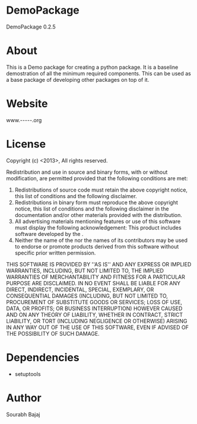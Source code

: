 DemoPackage
====

DemoPackage 0.2.5

About
====

This is a Demo package for creating a python package. It is a baseline demostration of all the minimum required components. This can be used as a base package of developing other packages on top of it.

Website
====

www.-----.org

License
=====

Copyright (c) <2013>, <Sourabh Bajaj>
All rights reserved.

Redistribution and use in source and binary forms, with or without
modification, are permitted provided that the following conditions are met:
1. Redistributions of source code must retain the above copyright
   notice, this list of conditions and the following disclaimer.
2. Redistributions in binary form must reproduce the above copyright
   notice, this list of conditions and the following disclaimer in the
   documentation and/or other materials provided with the distribution.
3. All advertising materials mentioning features or use of this software
   must display the following acknowledgement:
   This product includes software developed by the <Sourabh Bajaj>.
4. Neither the name of the <Sourabh Bajaj> nor the
   names of its contributors may be used to endorse or promote products
   derived from this software without specific prior written permission.

THIS SOFTWARE IS PROVIDED BY <Sourabh Bajaj> ''AS IS'' AND ANY
EXPRESS OR IMPLIED WARRANTIES, INCLUDING, BUT NOT LIMITED TO, THE IMPLIED
WARRANTIES OF MERCHANTABILITY AND FITNESS FOR A PARTICULAR PURPOSE ARE
DISCLAIMED. IN NO EVENT SHALL <COPYRIGHT HOLDER> BE LIABLE FOR ANY
DIRECT, INDIRECT, INCIDENTAL, SPECIAL, EXEMPLARY, OR CONSEQUENTIAL DAMAGES
(INCLUDING, BUT NOT LIMITED TO, PROCUREMENT OF SUBSTITUTE GOODS OR SERVICES;
LOSS OF USE, DATA, OR PROFITS; OR BUSINESS INTERRUPTION) HOWEVER CAUSED AND
ON ANY THEORY OF LIABILITY, WHETHER IN CONTRACT, STRICT LIABILITY, OR TORT
(INCLUDING NEGLIGENCE OR OTHERWISE) ARISING IN ANY WAY OUT OF THE USE OF THIS
SOFTWARE, EVEN IF ADVISED OF THE POSSIBILITY OF SUCH DAMAGE.

Dependencies
====

* setuptools

Author
====

Sourabh Bajaj
